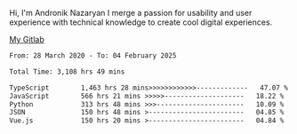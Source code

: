 Hi, I'm Andronik Nazaryan
I merge a passion for usability and user experience with technical knowledge to create cool digital experiences.

[My Gitlab](https://gitlab.com/anridev24)

<!--START_SECTION:waka-->

```txt
From: 28 March 2020 - To: 04 February 2025

Total Time: 3,108 hrs 49 mins

TypeScript        1,463 hrs 28 mins>>>>>>>>>>>>-------------   47.07 %
JavaScript        566 hrs 21 mins >>>>>--------------------   18.22 %
Python            313 hrs 48 mins >>>----------------------   10.09 %
JSON              150 hrs 48 mins >------------------------   04.85 %
Vue.js            150 hrs 20 mins >------------------------   04.84 %
```

<!--END_SECTION:waka-->
